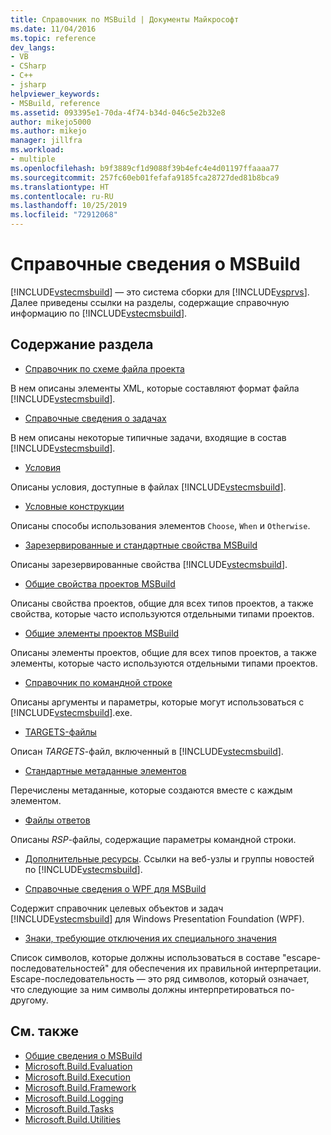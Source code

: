 ```yaml
---
title: Справочник по MSBuild | Документы Майкрософт
ms.date: 11/04/2016
ms.topic: reference
dev_langs:
- VB
- CSharp
- C++
- jsharp
helpviewer_keywords:
- MSBuild, reference
ms.assetid: 093395e1-70da-4f74-b34d-046c5e2b32e8
author: mikejo5000
ms.author: mikejo
manager: jillfra
ms.workload:
- multiple
ms.openlocfilehash: b9f3889cf1d9088f39b4efc4e4d01197ffaaaa77
ms.sourcegitcommit: 257fc60eb01fefafa9185fca28727ded81b8bca9
ms.translationtype: HT
ms.contentlocale: ru-RU
ms.lasthandoff: 10/25/2019
ms.locfileid: "72912068"
---
```

# <a name="msbuild-reference"></a>Справочные сведения о MSBuild
[!INCLUDE[vstecmsbuild](../extensibility/internals/includes/vstecmsbuild_md.md)] — это система сборки для [!INCLUDE[vsprvs](../code-quality/includes/vsprvs_md.md)]. Далее приведены ссылки на разделы, содержащие справочную информацию по [!INCLUDE[vstecmsbuild](../extensibility/internals/includes/vstecmsbuild_md.md)].

## <a name="in-this-section"></a>Содержание раздела
- [Справочник по схеме файла проекта](../msbuild/msbuild-project-file-schema-reference.md)

 В нем описаны элементы XML, которые составляют формат файла [!INCLUDE[vstecmsbuild](../extensibility/internals/includes/vstecmsbuild_md.md)].

- [Справочные сведения о задачах](../msbuild/msbuild-task-reference.md)

 В нем описаны некоторые типичные задачи, входящие в состав [!INCLUDE[vstecmsbuild](../extensibility/internals/includes/vstecmsbuild_md.md)].

- [Условия](../msbuild/msbuild-conditions.md)

 Описаны условия, доступные в файлах [!INCLUDE[vstecmsbuild](../extensibility/internals/includes/vstecmsbuild_md.md)].

- [Условные конструкции](../msbuild/msbuild-conditional-constructs.md)

 Описаны способы использования элементов `Choose`, `When` и `Otherwise`.

- [Зарезервированные и стандартные свойства MSBuild](../msbuild/msbuild-reserved-and-well-known-properties.md)

 Описаны зарезервированные свойства [!INCLUDE[vstecmsbuild](../extensibility/internals/includes/vstecmsbuild_md.md)].

- [Общие свойства проектов MSBuild](../msbuild/common-msbuild-project-properties.md)

 Описаны свойства проектов, общие для всех типов проектов, а также свойства, которые часто используются отдельными типами проектов.

- [Общие элементы проектов MSBuild](../msbuild/common-msbuild-project-items.md)

 Описаны элементы проектов, общие для всех типов проектов, а также элементы, которые часто используются отдельными типами проектов.

- [Справочник по командной строке](../msbuild/msbuild-command-line-reference.md)

 Описаны аргументы и параметры, которые могут использоваться с [!INCLUDE[vstecmsbuild](../extensibility/internals/includes/vstecmsbuild_md.md)].exe.

- [TARGETS-файлы](../msbuild/msbuild-dot-targets-files.md)

 Описан *TARGETS*-файл, включенный в [!INCLUDE[vstecmsbuild](../extensibility/internals/includes/vstecmsbuild_md.md)].

- [Стандартные метаданные элементов](../msbuild/msbuild-well-known-item-metadata.md)

 Перечислены метаданные, которые создаются вместе с каждым элементом.

- [Файлы ответов](../msbuild/msbuild-response-files.md)

 Описаны *RSP*-файлы, содержащие параметры командной строки.

- [Дополнительные ресурсы](https://social.msdn.microsoft.com/forums/vstudio/home?forum=msbuild). Ссылки на веб-узлы и группы новостей по [!INCLUDE[vstecmsbuild](../extensibility/internals/includes/vstecmsbuild_md.md)].

- [Справочные сведения о WPF для MSBuild](../msbuild/wpf-msbuild-reference.md)

 Содержит справочник целевых объектов и задач [!INCLUDE[vstecmsbuild](../extensibility/internals/includes/vstecmsbuild_md.md)] для Windows Presentation Foundation (WPF).

- [Знаки, требующие отключения их специального значения](../msbuild/special-characters-to-escape.md)

 Список символов, которые должны использоваться в составе "escape-последовательностей" для обеспечения их правильной интерпретации. Escape-последовательность — это ряд символов, который означает, что следующие за ним символы должны интерпретироваться по-другому.

## <a name="see-also"></a>См. также

- [Общие сведения о MSBuild](../msbuild/msbuild.md)
- [Microsoft.Build.Evaluation](/dotnet/api/microsoft.build.evaluation)
- [Microsoft.Build.Execution](/dotnet/api/microsoft.build.execution)
- [Microsoft.Build.Framework](/dotnet/api/microsoft.build.framework)
- [Microsoft.Build.Logging](/dotnet/api/microsoft.build.logging)
- [Microsoft.Build.Tasks](/dotnet/api/microsoft.build.tasks)
- [Microsoft.Build.Utilities](/dotnet/api/microsoft.build.utilities)
